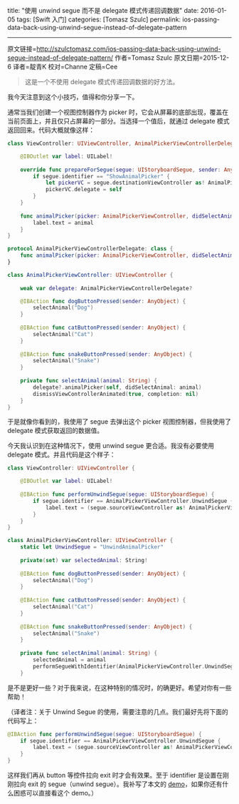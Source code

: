 title: "使用 unwind segue 而不是 delegate 模式传递回调数据"
date: 2016-01-05
tags: [Swift 入门]
categories: [Tomasz Szulc]
permalink: ios-passing-data-back-using-unwind-segue-instead-of-delegate-pattern

---
原文链接=http://szulctomasz.com/ios-passing-data-back-using-unwind-segue-instead-of-delegate-pattern/
作者=Tomasz Szulc
原文日期=2015-12-6
译者=靛青K
校对=Channe
定稿=Cee

<!--此处开始正文-->

> 这是一个不使用 delegate 模式传递回调数据的好方法。

我今天注意到这个小技巧，值得和你分享一下。

<!--more-->

通常当我们创建一个视图控制器作为 picker 时，它会从屏幕的底部出现，覆盖在当前页面上，并且仅只占屏幕的一部分。当选择一个值后，就通过 delegate 模式返回回来。代码大概就像这样：

```swift
class ViewController: UIViewController, AnimalPickerViewControllerDelegate {

    @IBOutlet var label: UILabel!
    
    override func prepareForSegue(segue: UIStoryboardSegue, sender: AnyObject?) {
        if segue.identifier == "ShowAnimalPicker" {
            let pickerVC = segue.destinationViewController as! AnimalPickerViewController
            pickerVC.delegate = self
        }
    }
    
    func animalPicker(picker: AnimalPickerViewController, didSelectAnimal animal: String) {
        label.text = animal
    }
}
```

```swift
protocol AnimalPickerViewControllerDelegate: class {
    func animalPicker(picker: AnimalPickerViewController, didSelectAnimal animal: String)
}

class AnimalPickerViewController: UIViewController {
    
    weak var delegate: AnimalPickerViewControllerDelegate?

    @IBAction func dogButtonPressed(sender: AnyObject) {
        selectAnimal("Dog")
    }
    
    @IBAction func catButtonPressed(sender: AnyObject) {
        selectAnimal("Cat")
    }
    
    @IBAction func snakeButtonPressed(sender: AnyObject) {
        selectAnimal("Snake")
    }
    
    private func selectAnimal(animal: String) {
        delegate?.animalPicker(self, didSelectAnimal: animal)
        dismissViewControllerAnimated(true, completion: nil)
    }
}
```

于是就像你看到的，我使用了 segue 去弹出这个 picker 视图控制器，但我使用了 delegate 模式获取返回的数据值。

今天我认识到在这种情况下，使用 unwind segue 更合适。我没有必要使用 delegate 模式。并且代码是这个样子：

```swift
class ViewController: UIViewController {

    @IBOutlet var label: UILabel!
    
    @IBAction func performUnwindSegue(segue: UIStoryboardSegue) {
        if segue.identifier == AnimalPickerViewController.UnwindSegue {
            label.text = (segue.sourceViewController as! AnimalPickerViewController).selectedAnimal
        }
    }
}
```

```swift
class AnimalPickerViewController: UIViewController {
    static let UnwindSegue = "UnwindAnimalPicker"
    
    private(set) var selectedAnimal: String!
    
    @IBAction func dogButtonPressed(sender: AnyObject) {
        selectAnimal("Dog")
    }
    
    @IBAction func catButtonPressed(sender: AnyObject) {
        selectAnimal("Cat")
    }
    
    @IBAction func snakeButtonPressed(sender: AnyObject) {
        selectAnimal("Snake")
    }
    
    private func selectAnimal(animal: String) {
        selectedAnimal = animal
        performSegueWithIdentifier(AnimalPickerViewController.UnwindSegue, sender: nil)
    }
```

是不是更好一些？对于我来说，在这种特别的情况时，的确更好。希望对你有一些帮助！

（译者注：关于 Unwind Segue 的使用，需要注意的几点。我们最好先将下面的代码写上：

```swift
@IBAction func performUnwindSegue(segue: UIStoryboardSegue) {
    if segue.identifier == AnimalPickerViewController.UnwindSegue {
        label.text = (segue.sourceViewController as! AnimalPickerViewController).selectedAnimal
    }
}
```

这样我们再从 button 等控件拉向 exit 时才会有效果。至于 identifier 是设置在刚刚拉向 exit 的 segue（unwind segue）。我补写了本文的 [demo](http://github.com/DianQK/StudyUnwindSegue)，如果你还有什么困惑可以直接看这个 demo。）